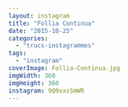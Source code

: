 ```yaml
---
layout: instagram
title: "Follia Continua"
date: "2015-10-25"
categories: 
  - "trucs-instagrammes"
tags: 
  - "instagram"
coverImage: Follia-Continua.jpg
imgWidth: 360
imgHeight: 360
instagram: 9Q9xxsSmWR
---
```

